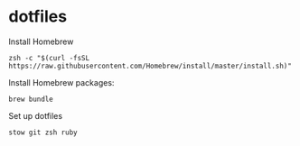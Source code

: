 # dotfiles

Install Homebrew

```
zsh -c "$(curl -fsSL https://raw.githubusercontent.com/Homebrew/install/master/install.sh)"
```

Install Homebrew packages:

```
brew bundle
```

Set up dotfiles

```
stow git zsh ruby
```
